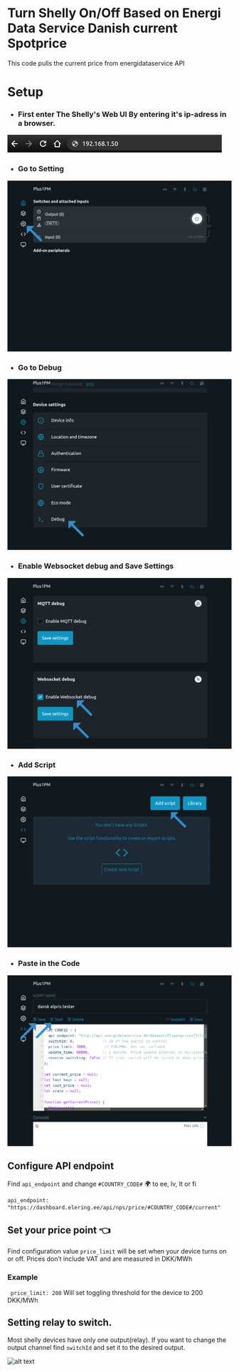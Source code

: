  
# Turn Shelly On/Off Based on Energi Data Service Danish current Spotprice
 
This code pulls the current price from energidataservice API

# Setup

- ### First enter The Shelly's Web UI By entering it's ip-adress in a browser.

![My Image](Screenshots/bar.png)
 

- ### Go to Setting

![My Image](Screenshots/1.png)


- ### Go to Debug

![My Image](Screenshots/2.png)


- ### Enable Websocket debug and Save Settings

![My Image](Screenshots/3.png)


- ### Add Script

![My Image](Screenshots/4.png)


- ### Paste in the Code

![My Image](Screenshots/5.png)



## Configure API endpoint
Find `api_endpoint` and change `#COUNTRY_CODE#` 🌍 to ee, lv, lt or fi
```
api_endpoint: "https://dashboard.elering.ee/api/nps/price/#COUNTRY_CODE#/current"
```
 
## Set your price point  👈
Find configuration value `price_limit` will be set when your device turns on or off. Prices don’t include VAT and are measured in DKK/MWh
### Example
```  price_limit: 200 ```
Will set toggling threshold for the device to 200 DKK/MWh
 
## Setting relay to switch.
Most shelly devices have only one output(relay). If you want to change the output channel find `switchId` and set it to the desired output.
 

![alt text](https://i0.wp.com/dimmer.ee/wp-content/uploads/2022/09/09-trim.jpg?resize=223%2C40&ssl=1)
